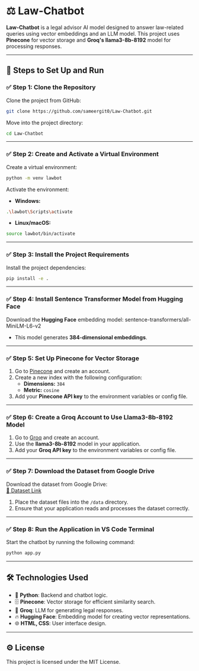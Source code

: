 # ⚖️ Law-Chatbot
**Law-Chatbot** is a legal advisor AI model designed to answer law-related queries using vector embeddings and an LLM model. This project uses **Pinecone** for vector storage and **Groq's llama3-8b-8192** model for processing responses.

---

## 🚀 **Steps to Set Up and Run**

### ✅ **Step 1: Clone the Repository**
Clone the project from GitHub:
```bash
git clone https://github.com/sameergit0/Law-Chatbot.git
```
Move into the project directory:
```bash
cd Law-Chatbot
```

---

### ✅ **Step 2: Create and Activate a Virtual Environment**
Create a virtual environment:
```bash
python -m venv lawbot
```

Activate the environment:

- **Windows:**
```bash
.\lawbot\Scripts\activate
```

- **Linux/macOS:**
```bash
source lawbot/bin/activate
```

---

### ✅ **Step 3: Install the Project Requirements**
Install the project dependencies:
```bash
pip install -e .
```

---

### ✅ **Step 4: Install Sentence Transformer Model from Hugging Face**
Download the **Hugging Face** embedding model:
sentence-transformers/all-MiniLM-L6-v2
- This model generates **384-dimensional embeddings**.

---

### ✅ **Step 5: Set Up Pinecone for Vector Storage**
1. Go to [Pinecone](https://www.pinecone.io) and create an account.
2. Create a new index with the following configuration:
   - **Dimensions:** `384`
   - **Metric:** `cosine`
3. Add your **Pinecone API key** to the environment variables or config file.

---

### ✅ **Step 6: Create a Groq Account to Use Llama3-8b-8192 Model**
1. Go to [Groq](https://groq.com) and create an account.
2. Use the **llama3-8b-8192** model in your application.
3. Add your **Groq API key** to the environment variables or config file.

---

### ✅ **Step 7: Download the Dataset from Google Drive**
Download the dataset from Google Drive:  
[📂 Dataset Link](https://drive.google.com/drive/folders/1iwhpGZ__NUcSC1eDyoslQOC5SyJO59-r?usp=drive_link)

1. Place the dataset files into the `/data` directory.
2. Ensure that your application reads and processes the dataset correctly.

---

### ✅ **Step 8: Run the Application in VS Code Terminal**
Start the chatbot by running the following command:
```bash
python app.py
```

---

## 🛠️ **Technologies Used**
- 🐍 **Python**: Backend and chatbot logic.
- 🗄️ **Pinecone**: Vector storage for efficient similarity search.
- 🤖 **Groq**: LLM for generating legal responses.
- 🔥 **Hugging Face**: Embedding model for creating vector representations.
- 🌐 **HTML, CSS**: User interface design.
---

## ⚙️ **License**
This project is licensed under the MIT License.